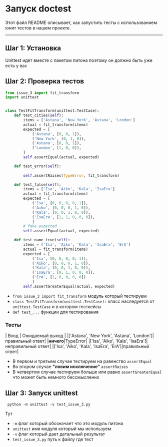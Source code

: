 # Запуск doctest

<p>Этот файл README описывает, как запустить тесты с использованием юнит тестов в нашем проекте.</p>

---
## Шаг 1: Установка 

Unittest идет вместе с пакетом питона поэтому он должно быть уже есть у вас

## Шаг 2: Проверка тестов 
      
```python
from issue_3 import fit_transform
import unittest


class TestFitTransform(unittest.TestCase):
    def test_cities(self):
        items = ['Astana', 'New York', 'Astana', 'London']
        actual = fit_transform(items)
        expected = [
            ('Astana', [0, 0, 1]),
            ('New York', [0, 1, 0]),
            ('Astana', [0, 0, 1]),
            ('London', [1, 0, 0]),
        ]
        self.assertEqual(actual, expected)

    def test_error(self):
        
        self.assertRaises(TypeError, fit_transform)

    def test_false(self):
        items = ['Isa', 'Aiko', 'Kala', 'IsaEra']
        actual = fit_transform(items)
        expected = [
            ('Isa', [0, 0, 0, 0, 1]),
            ('Aiko', [0, 0, 0, 1, 0]),
            ('Kala', [0, 0, 1, 0, 0]),
            ('IsaEra', [1, 1, 0, 0, 0]),
            ]
        # fake expected
        self.assertEqual(actual, expected)

    def test_name_true(self):
        items = ['Isa', 'Aiko', 'Kala', 'IsaEra', 'ErA']
        actual = fit_transform(items)
        expected = [
            ('Isa', [0, 0, 0, 0, 1]),
            ('Aiko', [0, 0, 0, 1, 0]),
            ('Kala', [0, 0, 1, 0, 0]),
            ('IsaEra', [0, 1, 0, 0, 0]),
            ('ErA', [1, 0, 0, 0, 0])
            ]
        self.assertGreaterEqual(actual, expected)


```
- ```from issue_3 import fit_transform``` модуль который тестируем
- ```class TestFitTransform(unittest.TestCase):``` класс наследуется от ```unittest.TestCase``` и в котором тесткейсы 
- ```def test_...``` функции для тестирования

### Тесты
| Вход | Ожидаемый выход |
|['Astana', 'New York', 'Astana', 'London']|правильный ответ|
|__ничего__|TypeError|
|['Isa', 'Aiko', 'Kala', 'IsaEra']|неправильный ответ|
|['Isa', 'Aiko', 'Kala', 'IsaEra', 'ErA']|правильный ответ|

- В первом и третьем случае тестируем на равенство ```assertEqual```
- Во втором случае __"ловим исключение"__ ```assertRaises```
- В четвертом случае тестируем больше или равно ```assertGreaterEqual``` что может быть немного бессмысленно


## Шаг 3: Запуск unittest
<code> python -m unittest -v test_issue_3.py </code>

Тут
- ```-m``` флаг который обозначает что это модуль питона
- ```unittest``` имя модуля который мы используем
- ```-v``` флаг который дает детальный результат
- ```test_issue_3.py``` путь к файлу где тест



